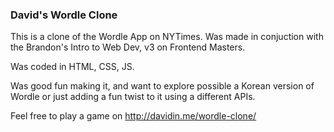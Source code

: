 ### David's Wordle Clone

This is a clone of the Wordle App on NYTimes. Was made in conjuction with the Brandon's Intro to Web Dev, v3 on Frontend Masters.

Was coded in HTML, CSS, JS.

Was good fun making it, and want to explore possible a Korean version of Wordle or just adding a fun twist to it using a different APIs.

Feel free to play a game on http://davidin.me/wordle-clone/
